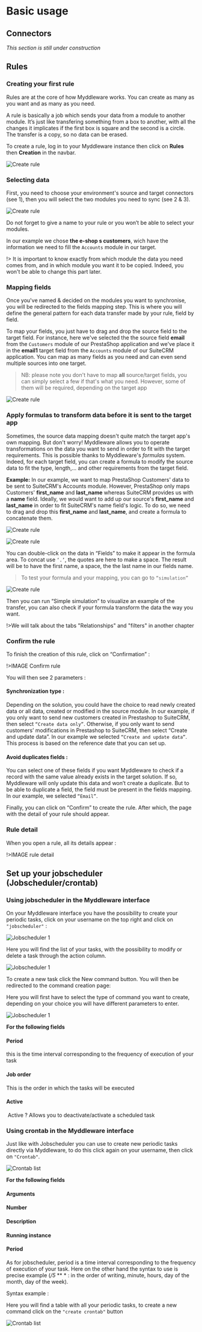 # Basic usage

## Connectors

*This section is still under construction*

## Rules

### Creating your first rule

Rules are at the core of how Myddleware works. You can create as many as you want and as many as you need.

A rule is basically a job which sends your data from a module to another module. It’s just like transfering something from a box to another, with all the changes it implicates if the first box is square and the second is a circle. The transfer is a copy, so no data can be erased.

To create a rule, log in to your Myddleware instance then click on **Rules** then **Creation** in the navbar.

![Create rule](images/basic_usage/rule/rule1.PNG)

### Selecting data

First, you need to choose your environment's source and target connectors (see 1), then you will select the two modules you need to sync (see 2 & 3).

![Create rule](images/basic_usage/rule/rule2.PNG)

Do not forget to give a name to your rule or you won’t be able to select your modules.

In our example we chose **the e-shop s customers**, wich have the information we need to fill the ```Accounts``` module in our target.  

!> It is important to know exactly from which module the data you need comes from, and in which module you want it to be copied. Indeed, you won't be able to change this part later.

### Mapping fields

Once you've named & decided on the modules you want to synchronise, you will be redirected to the fields mapping step. This is where you will define the general pattern for each data transfer made by your rule, field by field.

To map your fields, you just have to drag and drop the source field to the target field. For instance, here we've selected the the source field **email** from the ```Customers``` module of our PrestaShop application and we've place it in the **email1** target field from the ```Accounts``` module of our SuiteCRM application. You can map as many fields as you need and can even send multiple sources into one target.

> NB: please note you don't have to map **all** source/target fields, you can simply select a few if that's what you need. However, some of them will be required, depending on the target app

![Create rule](images/basic_usage/rule/rule3.PNG)

### Apply formulas to transform data before it is sent to the target app

Sometimes, the source data mapping doesn't quite match the target app's own mapping. But don't worry! Myddleware allows you to operate transformations on the data you want to send in order to fit with the target requirements. This is possible thanks to Myddleware's *formulas* system.
Indeed, for each target field, you can create a formula to modify the source data to fit the type, length,... and other requirements from the target field.

**Example:**
In our example, we want to map PrestaShop Customers' data to be sent to SuiteCRM's Accounts module. However, PrestaShop only maps Customers' **first_name** and **last_name** whereas SuiteCRM provides us with a **name** field. Ideally, we would want to add up our source's  **first_name** and **last_name** in order to fit SuiteCRM's name field's logic. To do so, we need to drag and drop this **first_name** and **last_name**, and create a formula to concatenate them.

![Create rule](images/basic_usage/rule/rule4.PNG)

![Create rule](images/basic_usage/rule/rule5.PNG)

You can double-click on the data in “Fields” to make it appear in the formula area. To concat use ```‘.’```, the quotes are here to make a space. The result will be to have the first name, a space, the the last name in our fields name.

>To test your formula and your mapping, you can go to ```“simulation”```

![Create rule](images/basic_usage/rule/rule6.PNG)

Then you can run “Simple simulation” to visualize an example of the transfer, you can also check if your formula transform the data the way you want.

!>We will talk about the tabs "Relationships" and "filters" in another chapter

### Confirm the rule

To finish the creation of this rule, click on “Confirmation” :

!>IMAGE Confirm rule

You will then see 2 parameters :

<!-- tabs:start -->

#### **Synchronization type :**

 Depending on the solution, you could have the choice to read newly created data or all data, created or modified in the source module. In our example, if you only want to send new customers created in Prestashop to SuiteCRM, then select ```“Create data only”```. Otherwise, if you only want to send customers’ modifications in Prestashop to SuiteCRM, then select “Create and update data”. In our example we selected ```“Create and update data”```. This process is based on the reference date that you can set up.

#### **Avoid duplicates fields :**

 You can select one of these fields if you want Myddleware to check if a record with the same value already exists in the target solution. If so, Myddleware will only update this data and won’t create a duplicate. But to be able to duplicate a field, the field must be present in the fields mapping. In our example, we selected ```“Email”```.

<!-- tabs:end -->

Finally, you can click on “Confirm” to create the rule. After which, the page with the detail of your rule should appear.

### Rule detail

When you open a rule, all its details appear :

!>IMAGE rule detail

## Set up your jobscheduler (Jobscheduler/crontab)

### Using jobscheduler in the Myddleware interface

On your Myddleware interface you have the possibility to create your periodic tasks, click on your username on the top right and click on ```"jobscheduler"``` :  

![Jobscheduler 1](images/basic_usage/jobscheduler_1.png)

Here you will find the list of your tasks, with the possibility to modify or delete a task through the action column.

![Jobscheduler 1](images/basic_usage/jobscheduler_2.png)

To create a new task click the New command button. You will then be redirected to the command creation page:  

Here you will first have to select the type of command you want to create, depending on your choice you will have different parameters to enter.

![Jobscheduler 1](images/basic_usage/jobscheduler_create.png)

**For the following fields**

<!-- tabs:start -->
#### **Period**

this is the time interval corresponding to the frequency of execution of your task

#### **Job order**

This is the order in which the tasks will be executed

#### **Active**

 Active ? Allows you to deactivate/activate a scheduled task

<!-- tabs:end -->

### Using crontab in the Myddleware interface

Just like with Jobscheduler you can use to create new periodic tasks directly via Myddleware, to do this click again on your username, then click on ```"Crontab"```.

![Crontab list](images/basic_usage/crontan_list.PNG)

**For the following fields**

<!-- tabs:start -->
#### **Arguments**

#### **Number**

#### **Description**

#### **Running instance**

#### **Period**

 As for jobscheduler, period is a time interval corresponding to the frequency of execution of your task. Here on the other hand the syntax to use is precise example (*/5* ** * : in the order of writing, minute, hours, day of the month, day of the week).

 Syntax example :

<!-- tabs:end -->

Here you will find a table with all your periodic tasks, to create a new command click on the ```"create crontab"``` button

![Crontab list](images/basic_usage/create_crontab.PNG)
